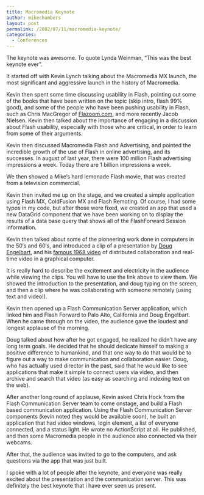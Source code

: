 ```yaml
---
title: Macromedia Keynote
author: mikechambers
layout: post
permalink: /2002/07/11/macromedia-keynote/
categories:
  - Conferences
---
```



The keynote was awesome. To quote Lynda Weinman, &#8220;This was the best keynote ever&#8221;.

It started off with Kevin Lynch talking about the Macromedia MX launch, the most significant and aggressive launch in the history of Macromedia.

Kevin then spent some time discussing usability in Flash, pointing out some of the books that have been written on the topic (skip intro, flash 99% good), and some of the people who have been pushing usability in Flash, such as Chris MacGregor of [Flazoom.com][1], and more recently Jacob Nielsen. Kevin then talked about the importance of engaging in a discussion about Flash usability, especially with those who are critical, in order to learn from some of their arguments.

Kevin then discussed Macromedia Flash and Advertising, and pointed the incredible growth of the use of Flash in online advertising, and its successes. In august of last year, there were 100 million Flash advertising impressions a week. Today there are 1 billion impressions a week.

We then showed a Mike&#8217;s hard lemonade Flash movie, that was created from a television commercial.

Kevin then invited me up on the stage, and we created a simple application using Flash MX, ColdFusion MX and Flash Remoting. Of course, I had some typos in my code, but after those were fixed, we created an app that used a new DataGrid component that we have been working on to display the results of a data base query that shows all of the FlashForward Session information.

Kevin then talked about some of the pioneering work done in computers in the 50&#8242;s and 60&#8242;s, and introduced a clip of a presentation by [Doug Engelbart][2], and his [famous 1968 video][3] of distributed collaboration and real-time video in a graphical computer.

It is really hard to describe the excitement and electricity in the audience while viewing the clips. You will have to use the link above to view them. We showed the introduction to the presentation, and doug typing on the screen, and then a clip where he was collaborating with someone remotely (using text and video!).

Kevin then opened up a Flash Communication Server application, which linked him and Flash Forward to Palo Alto, California and Doug Engelbart. When he came through on the video, the audience gave the loudest and longest applause of the morning.

Doug talked about how after he got engaged, he realized he didn&#8217;t have any long term goals. He decided that he should dedicate himself to making a positive difference to humankind, and that one way to do that would be to figure out a way to make communication and collaboration easier. Doug, who has actually used director in the past, said that he would like to see applications that make it simple to connect users via video, and then archive and search that video (as easy as searching and indexing text on the web).

After another long round of applause, Kevin asked Chris Hock from the Flash Communication Server team to come onstage, and build a Flash based communication application. Using the Flash Communication Server components (kevin noted they would be available soon), he built an application that had video windows, login element, a list of everyone connected, and a status light. He wrote no ActionScript at all. He published, and then some Macromedia people in the audience also connected via their webcams.

After that, the audience was invited to go to the computers, and ask questions via the app that was just built.

I spoke with a lot of people after the keynote, and everyone was really excited about the presentation and the communication server. This was definitely the best keynote that i have ever seen us present.

 [1]: http://www.flazoom.com
 [2]: http://www.google.com/search?hl=en&ie=UTF-8&oe=UTF-8&q=Doug+Engelbart&btnG=Google+Search
 [3]: http://sloan.stanford.edu/mousesite/1968Demo.html